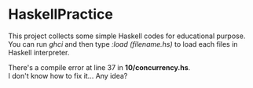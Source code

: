 HaskellPractice
==============

This project collects some simple Haskell codes for educational purpose.  
You can run *ghci* and then type *:load (filename.hs)* to load each files in Haskell interpreter.

There's a compile error at line 37 in **10/concurrency.hs**.  
I don't know how to fix it... Any idea?
